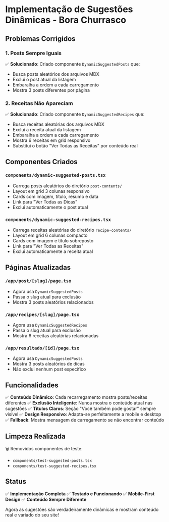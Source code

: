 # Implementação de Sugestões Dinâmicas - Bora Churrasco

## Problemas Corrigidos

### 1. Posts Sempre Iguais
✅ **Solucionado**: Criado componente `DynamicSuggestedPosts` que:
- Busca posts aleatórios dos arquivos MDX
- Exclui o post atual da listagem
- Embaralha a ordem a cada carregamento
- Mostra 3 posts diferentes por página

### 2. Receitas Não Apareciam
✅ **Solucionado**: Criado componente `DynamicSuggestedRecipes` que:
- Busca receitas aleatórias dos arquivos MDX
- Exclui a receita atual da listagem
- Embaralha a ordem a cada carregamento
- Mostra 6 receitas em grid responsivo
- Substitui o botão "Ver Todas as Receitas" por conteúdo real

## Componentes Criados

### `components/dynamic-suggested-posts.tsx`
- Carrega posts aleatórios do diretório `post-contents/`
- Layout em grid 3 colunas responsivo
- Cards com imagem, título, resumo e data
- Link para "Ver Todas as Dicas"
- Exclui automaticamente o post atual

### `components/dynamic-suggested-recipes.tsx`
- Carrega receitas aleatórias do diretório `recipe-contents/`
- Layout em grid 6 colunas compacto
- Cards com imagem e título sobreposto
- Link para "Ver Todas as Receitas"
- Exclui automaticamente a receita atual

## Páginas Atualizadas

### `/app/post/[slug]/page.tsx`
- Agora usa `DynamicSuggestedPosts`
- Passa o slug atual para exclusão
- Mostra 3 posts aleatórios relacionados

### `/app/recipes/[slug]/page.tsx`
- Agora usa `DynamicSuggestedRecipes`
- Passa o slug atual para exclusão
- Mostra 6 receitas aleatórias relacionadas

### `/app/resultado/[id]/page.tsx`
- Agora usa `DynamicSuggestedPosts`
- Mostra 3 posts aleatórios de dicas
- Não exclui nenhum post específico

## Funcionalidades

✅ **Conteúdo Dinâmico**: Cada recarregamento mostra posts/receitas diferentes
✅ **Exclusão Inteligente**: Nunca mostra o conteúdo atual nas sugestões
✅ **Títulos Claros**: Seção "Você também pode gostar" sempre visível
✅ **Design Responsivo**: Adapta-se perfeitamente a mobile e desktop
✅ **Fallback**: Mostra mensagem de carregamento se não encontrar conteúdo

## Limpeza Realizada

🗑️ Removidos componentes de teste:
- `components/test-suggested-posts.tsx`
- `components/test-suggested-recipes.tsx`

## Status

✅ **Implementação Completa**
✅ **Testado e Funcionando**
✅ **Mobile-First Design**
✅ **Conteúdo Sempre Diferente**

Agora as sugestões são verdadeiramente dinâmicas e mostram conteúdo real e variado do seu site!